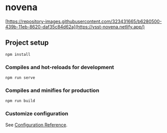 # novena

[https://repository-images.githubusercontent.com/323431665/b6280500-439b-11eb-8620-daf35c84d62a](https://ysst-novena.netlify.app/)

## Project setup
```
npm install
```

### Compiles and hot-reloads for development
```
npm run serve
```

### Compiles and minifies for production
```
npm run build
```

### Customize configuration
See [Configuration Reference](https://cli.vuejs.org/config/).

